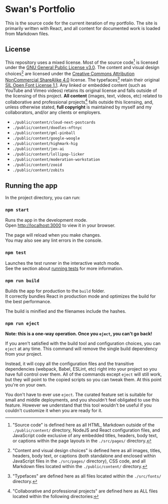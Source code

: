 # Swan's Portfolio

This is the source code for the current iteration of my portfolio. The site is primarily written with React, and all content for documented work is loaded from Markdown files.

## License

This repository uses a mixed license. Most of the source code[^1] is licensed under the [GNU General Public License v3.0](https://www.gnu.org/licenses/gpl-3.0.en.html). The content and visual design choices[^2] are licensed under the [Creative Commons Attribution NonCommercial ShareAlike 4.0](https://creativecommons.org/licenses/by-nc-sa/4.0/) license. The typefaces[^3] retain their original [SIL Open Font License 1.1](https://scripts.sil.org/cms/scripts/page.php?item_id=OFL_web). Any linked or embedded content (such as YouTube and Vimeo videos) retains its original license and falls outside of the licensing of this project. **All content** (images, text, videos, etc) related to collaborative and professional projects[^4] falls outside this licensing, and, unless otherwise stated, **full copyright** is maintained by myself and my collaborators, and/or any clients or employers.

[^1]: "Source code" is defined here as all HTML, Markdown outside of the `./public/content/` directory, NodeJS and React configuration files, and JavaScript code exclusive of any embedded titles, headers, body text, or captions within the page layouts in the `./src/pages/` directory.

[^2]: "Content and visual design choices" is defined here as all images, titles, headers, body text, or captions (both standalone and enclosed within JavaScript files in the `./src/pages/` directory), CSS code, and all Markdown files located within the `./public/content/` directory.

[^3]: "Typefaces" are defined here as all files located within the `./src/fonts/` directory.

[^4]: "Collaborative and professional projects" are defined here as ALL files located within the following directories:
  - `./public/content/cloud-next-postcards`
  - `./public/content/doodles-nftnyc`
  - `./public/content/gml-pinball`
  - `./public/content/google-woogle`
  - `./public/content/highmark-hig`
  - `./public/content/jen-ai`
  - `./public/content/lollipop-licker`
  - `./public/content/moderation-workstation`
  - `./public/content/zooid`
  - `./public/content/zobits`

## Running the app

In the project directory, you can run:

### `npm start`

Runs the app in the development mode.\
Open [http://localhost:3000](http://localhost:3000) to view it in your browser.

The page will reload when you make changes.\
You may also see any lint errors in the console.

### `npm test`

Launches the test runner in the interactive watch mode.\
See the section about [running tests](https://facebook.github.io/create-react-app/docs/running-tests) for more information.

### `npm run build`

Builds the app for production to the `build` folder.\
It correctly bundles React in production mode and optimizes the build for the best performance.

The build is minified and the filenames include the hashes.

### `npm run eject`

**Note: this is a one-way operation. Once you `eject`, you can't go back!**

If you aren't satisfied with the build tool and configuration choices, you can `eject` at any time. This command will remove the single build dependency from your project.

Instead, it will copy all the configuration files and the transitive dependencies (webpack, Babel, ESLint, etc) right into your project so you have full control over them. All of the commands except `eject` will still work, but they will point to the copied scripts so you can tweak them. At this point you're on your own.

You don't have to ever use `eject`. The curated feature set is suitable for small and middle deployments, and you shouldn't feel obligated to use this feature. However we understand that this tool wouldn't be useful if you couldn't customize it when you are ready for it.